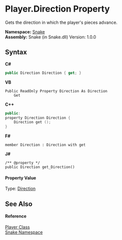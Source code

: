 # Player.Direction Property 
 

Gets the direction in which the player's pieces advance.

**Namespace:**&nbsp;<a href="N_Snake">Snake</a><br />**Assembly:**&nbsp;Snake (in Snake.dll) Version: 1.0.0

## Syntax

**C#**<br />
``` C#
public Direction Direction { get; }
```

**VB**<br />
``` VB
Public ReadOnly Property Direction As Direction
	Get
```

**C++**<br />
``` C++
public:
property Direction Direction {
	Direction get ();
}
```

**F#**<br />
``` F#
member Direction : Direction with get

```

**J#**<br />
``` J#
/** @property */
public Direction get_Direction()

```


#### Property Value
Type: <a href="T_Snake_Direction">Direction</a>

## See Also


#### Reference
<a href="T_Snake_Player">Player Class</a><br /><a href="N_Snake">Snake Namespace</a><br />